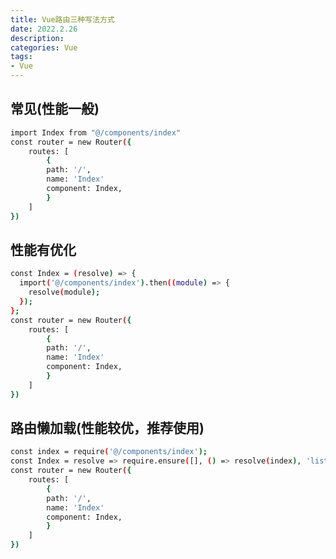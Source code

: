 ```yaml
---
title: Vue路由三种写法方式
date: 2022.2.26
description: 
categories: Vue
tags:
- Vue
---
```



<link href="themes/prism.css" rel="stylesheet" />
<script src="prism.js" data-manual></script>

## 常见(性能一般) ##

```bash
import Index from "@/components/index"
const router = new Router({
    routes: [
        {
        path: '/',
        name: 'Index'
        component: Index,
        }
    ]
})
```
## 性能有优化 ##

```bash
const Index = (resolve) => {
  import('@/components/index').then((module) => {
    resolve(module);
  });
};
const router = new Router({
    routes: [
        {
        path: '/',
        name: 'Index'
        component: Index,
        }
    ]
})
```

## 路由懒加载(性能较优，推荐使用) ##

```bash
const index = require('@/components/index');
const Index = resolve => require.ensure([], () => resolve(index), 'list');
const router = new Router({
    routes: [
        {
        path: '/',
        name: 'Index'
        component: Index,
        }
    ]
})
```